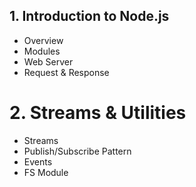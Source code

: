 ## 1. Introduction to Node.js
 - Overview
 - Modules
 - Web Server
 - Request & Response

# 2. Streams & Utilities
 - Streams
 - Publish/Subscribe Pattern
 - Events
 - FS Module
